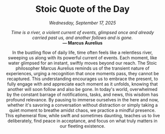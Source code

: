 <h1 align="center">Stoic Quote of the Day</h1>
<p align="center"><em><!--START_SECTION:current-date-->
Wednesday, September 17, 2025
<!--END_SECTION:current-date--></em></p>
<p align="center">
    <em><!--START_SECTION:quote-text-->
Time is a river, a violent current of events, glimpsed once and already carried past us, and another follows and is gone.
<!--END_SECTION:quote-text--></em><br>
    <strong>— <!--START_SECTION:quote-author-->
Marcus Aurelius
<!--END_SECTION:quote-author--></strong>
</p>

<p align="center" style="max-width:600px;margin:0 auto;">
<!--START_SECTION:quote-interpretation-->
In the bustling flow of daily life, time often feels like a relentless river, sweeping us along with its powerful current of events. Each moment, like water glimpsed for an instant, swiftly moves beyond our reach. The Stoic philosopher Marcus Aurelius reminds us of the transient nature of experiences, urging a recognition that once moments pass, they cannot be recaptured. This understanding encourages us to embrace the present, to fully engage with and appreciate each moment as it unfolds, knowing that another will soon follow and also be gone. In today's world, overwhelmed by the constant barrage of notifications, tasks, and news, this wisdom has profound relevance. By pausing to immerse ourselves in the here and now, whether it's savoring a conversation without distraction or simply taking a quiet moment to breathe amidst chaos, we practice a mindful presence. This ephemeral flow, while swift and sometimes daunting, teaches us to live deliberately, find peace in acceptance, and focus on what truly matters in our fleeting existence.
<!--END_SECTION:quote-interpretation-->
</p>
